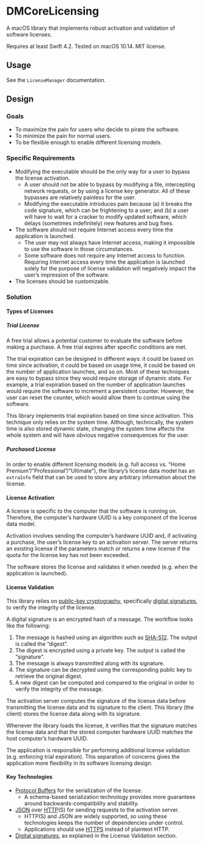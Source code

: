 # DMCoreLicensing

A macOS library that implements robust activation and validation of software licenses.

Requires at least Swift 4.2. Tested on macOS 10.14. MIT license.

## Usage

See the `LicenseManager` documentation.

## Design

### Goals

- To maximize the pain for users who decide to pirate the software.
- To minimize the pain for normal users.
- To be flexible enough to enable different licensing models.

### Specific Requirements

- Modifying the executable should be the only way for a user to bypass the license activation.
  - A user should not be able to bypass by modifying a file, intercepting network requests, or by using a license key generator. All of these bypasses are relatively painless for the user.
  - Modifying the executable introduces pain because (a) it breaks the code signature, which can be frightening to a user; and (b) a user will have to wait for a cracker to modify updated software, which delays (sometimes indefinitely) new features and bug fixes.
- The software should not require Internet access every time the application is launched.
  - The user may not always have Internet access, making it impossible to use the software in those circumstances.
  - Some software does not require any Internet access to function. Requiring Internet access every time the application is launched solely for the purpose of license validation will negatively impact the user’s impression of the software.
- The licenses should be customizable.

### Solution

#### Types of Licenses

##### Trial License

A free trial allows a potential customer to evaluate the software before making a purchase. A free trial expires after specific conditions are met.

The trial expiration can be designed in different ways: it could be based on time since activation, it could be based on usage time, it could be based on the number of application launches, and so on. Most of these techniques are easy to bypass since they would require storage of dynamic state. For example, a trial expiration based on the number of application launches would require the software to increment a persistent counter. However, the user can reset the counter, which would allow them to continue using the software.

This library implements trial expiration based on time since activation. This technique only relies on the system time. Although, technically, the system time is also stored dynamic state, changing the system time affects the whole system and will have obvious negative consequences for the user.

##### Purchased License

In order to enable different licensing models (e.g. full access vs. “Home Premium”/“Professional”/“Ultimate”), the library’s license data model has an `extraInfo` field that can be used to store any arbitrary information about the license.

#### License Activation

A license is specific to the computer that the software is running on. Therefore, the computer’s hardware UUID is a key component of the license data model.

Activation involves sending the computer’s hardware UUID and, if activating a purchase, the user’s license key to an activation server. The server returns an existing license if the parameters match or returns a new license if the quota for the license key has not been exceeded.

The software stores the license and validates it when needed (e.g. when the application is launched).

#### License Validation

This library relies on [public-key cryptography](https://en.wikipedia.org/wiki/Public-key_cryptography), specifically [digital signatures](https://en.wikipedia.org/wiki/Digital_signature), to verify the integrity of the license.

A digital signature is an encrypted hash of a message. The workflow looks like the following:

1. The message is hashed using an algorithm such as [SHA-512](https://en.wikipedia.org/wiki/SHA-512). The output is called the “digest”.
2. The digest is encrypted using a private key. The output is called the “signature”.
3. The message is always transmitted along with its signature.
4. The signature can be decrypted using the corresponding public key to retrieve the original digest.
5. A new digest can be computed and compared to the original in order to verify the integrity of the message.

The activation server computes the signature of the license data before transmitting the license data and its signature to the client. This library (the client) stores the license data along with its signature.

Whenever the library loads the license, it verifies that the signature matches the license data and that the stored computer hardware UUID matches the host computer’s hardware UUID.

The application is responsible for performing additional license validation (e.g. enforcing trial expiration). This separation of concerns gives the application more flexibility in its software licensing design.

#### Key Technologies

- [Protocol Buffers](https://en.wikipedia.org/wiki/Protocol_Buffers) for the serialization of the license.
  - A schema-based serialization technology provides more guarantees around backwards-compatibility and stability.
- [JSON](https://en.wikipedia.org/wiki/JSON) over [HTTP](https://en.wikipedia.org/wiki/Hypertext_Transfer_Protocol)(S) for sending requests to the activation server.
  - HTTP(S) and JSON are widely supported, so using these technologies keeps the number of dependencies under control.
  - Applications should use [HTTPS](https://en.wikipedia.org/wiki/HTTPS) instead of plaintext HTTP.
- [Digital signatures](https://en.wikipedia.org/wiki/Digital_signature), as explained in the License Validation section.
